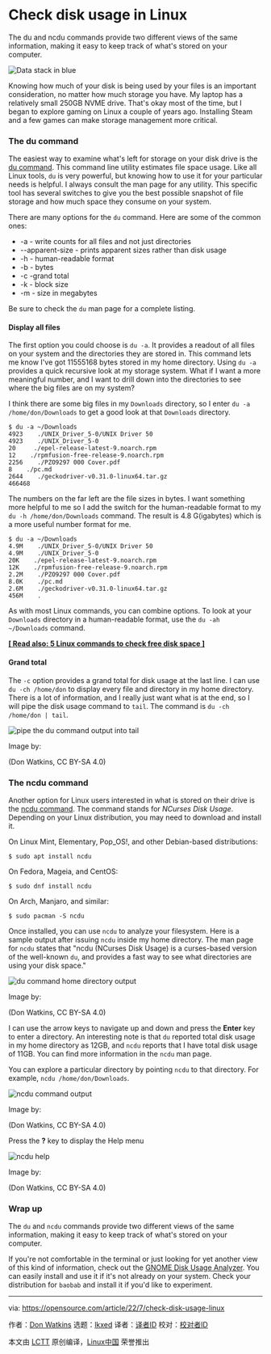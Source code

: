 [#]: subject: "Check disk usage in Linux"
[#]: via: "https://opensource.com/article/22/7/check-disk-usage-linux"
[#]: author: "Don Watkins https://opensource.com/users/don-watkins"
[#]: collector: "lkxed"
[#]: translator: "MjSeven"
[#]: reviewer: " "
[#]: publisher: " "
[#]: url: " "

Check disk usage in Linux
======
The du and ncdu commands provide two different views of the same information, making it easy to keep track of what's stored on your computer.

![Data stack in blue][1]

Knowing how much of your disk is being used by your files is an important consideration, no matter how much storage you have. My laptop has a relatively small 250GB NVME drive. That's okay most of the time, but I began to explore gaming on Linux a couple of years ago. Installing Steam and a few games can make storage management more critical.

### The du command

The easiest way to examine what's left for storage on your disk drive is the [du command][2]. This command line utility estimates file space usage. Like all Linux tools, `du` is very powerful, but knowing how to use it for your particular needs is helpful. I always consult the man page for any utility. This specific tool has several switches to give you the best possible snapshot of file storage and how much space they consume on your system.

There are many options for the `du` command. Here are some of the common ones:

* -a - write counts for all files and not just directories
* --apparent-size - prints apparent sizes rather than disk usage
* -h - human-readable format
* -b - bytes
* -c -grand total
* -k - block size
* -m - size in megabytes

Be sure to check the `du` man page for a complete listing.

#### Display all files

The first option you could choose is `du -a`. It provides a readout of all files on your system and the directories they are stored in. This command lets me know I've got 11555168 bytes stored in my home directory. Using `du -a` provides a quick recursive look at my storage system. What if I want a more meaningful number, and I want to drill down into the directories to see where the big files are on my system?

I think there are some big files in my `Downloads` directory, so I enter `du -a /home/don/Downloads` to get a good look at that `Downloads` directory.

```
$ du -a ~/Downloads
4923    ./UNIX_Driver_5-0/UNIX Driver 50
4923    ./UNIX_Driver_5-0
20     ./epel-release-latest-9.noarch.rpm
12    ./rpmfusion-free-release-9.noarch.rpm
2256    ./PZO9297 000 Cover.pdf
8    ./pc.md
2644    ./geckodriver-v0.31.0-linux64.tar.gz
466468
```

The numbers on the far left are the file sizes in bytes. I want something more helpful to me so I add the switch for the human-readable format to my `du -h /home/don/Downloads` command. The result is 4.8 G(igabytes) which is a more useful number format for me.

```
$ du -a ~/Downloads
4.9M    ./UNIX_Driver_5-0/UNIX Driver 50
4.9M    ./UNIX_Driver_5-0
20K    ./epel-release-latest-9.noarch.rpm
12K    ./rpmfusion-free-release-9.noarch.rpm
2.2M    ./PZO9297 000 Cover.pdf
8.0K    ./pc.md
2.6M    ./geckodriver-v0.31.0-linux64.tar.gz
456M    .
```

As with most Linux commands, you can combine options. To look at your `Downloads` directory in a human-readable format, use the `du -ah ~/Downloads` command.

**[[ Read also: 5 Linux commands to check free disk space ]][3]**

#### Grand total

The `-c` option provides a grand total for disk usage at the last line. I can use `du -ch /home/don` to display every file and directory in my home directory. There is a lot of information, and I really just want what is at the end, so I will pipe the disk usage command to `tail`. The command is `du -ch /home/don | tail`.

![pipe the du command output into tail][4]

Image by:

(Don Watkins, CC BY-SA 4.0)

### The ncdu command

Another option for Linux users interested in what is stored on their drive is the [ncdu command][5]. The command stands for *NCurses Disk Usage*. Depending on your Linux distribution, you may need to download and install it.

On Linux Mint, Elementary, Pop_OS!, and other Debian-based distributions:

```
$ sudo apt install ncdu
```

On Fedora, Mageia, and CentOS:

```
$ sudo dnf install ncdu
```

On Arch, Manjaro, and similar:

```
$ sudo pacman -S ncdu
```

Once installed, you can use `ncdu` to analyze your filesystem. Here is a sample output after issuing `ncdu` inside my home directory. The man page for `ncdu` states that "ncdu (NCurses Disk Usage) is a curses-based version of the well-known `du`, and provides a fast way to see what directories are using your disk space."

![du command home directory output][6]

Image by:

(Don Watkins, CC BY-SA 4.0)

I can use the arrow keys to navigate up and down and press the **Enter** key to enter a directory. An interesting note is that `du` reported total disk usage in my home directory as 12GB, and `ncdu` reports that I have total disk usage of 11GB. You can find more information in the `ncdu` man page.

You can explore a particular directory by pointing `ncdu` to that directory. For example, `ncdu /home/don/Downloads`.

![ncdu command output][7]

Image by:

(Don Watkins, CC BY-SA 4.0)

Press the **?** key to display the Help menu

![ncdu help][8]

Image by:

(Don Watkins, CC BY-SA 4.0)

### Wrap up

The `du` and `ncdu` commands provide two different views of the same information, making it easy to keep track of what's stored on your computer.

If you're not comfortable in the terminal or just looking for yet another view of this kind of information, check out the [GNOME Disk Usage Analyzer][9]. You can easily install and use it if it's not already on your system. Check your distribution for `baobab` and install it if you'd like to experiment.

--------------------------------------------------------------------------------

via: https://opensource.com/article/22/7/check-disk-usage-linux

作者：[Don Watkins][a]
选题：[lkxed][b]
译者：[译者ID](https://github.com/译者ID)
校对：[校对者ID](https://github.com/校对者ID)

本文由 [LCTT](https://github.com/LCTT/TranslateProject) 原创编译，[Linux中国](https://linux.cn/) 荣誉推出

[a]: https://opensource.com/users/don-watkins
[b]: https://github.com/lkxed
[1]: https://opensource.com/sites/default/files/lead-images/data_stack_blue_disks.png
[2]: https://opensource.com/article/21/7/check-disk-space-linux-du
[3]: https://opensource.com/article/18/7/how-check-free-disk-space-linux
[4]: https://opensource.com/sites/default/files/2022-06/1-du-tail.png
[5]: https://opensource.com/article/21/8/ncdu-check-free-disk-space-linux
[6]: https://opensource.com/sites/default/files/2022-06/2home.png
[7]: https://opensource.com/sites/default/files/2022-06/3downloads.png
[8]: https://opensource.com/sites/default/files/2022-06/4ncdu.png
[9]: https://help.gnome.org/users/baobab/stable/
